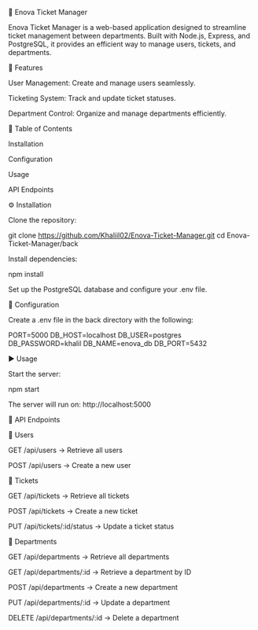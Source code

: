 🚀 Enova Ticket Manager

Enova Ticket Manager is a web-based application designed to streamline ticket management between departments. Built with Node.js, Express, and PostgreSQL, it provides an efficient way to manage users, tickets, and departments.

📌 Features

User Management: Create and manage users seamlessly.

Ticketing System: Track and update ticket statuses.

Department Control: Organize and manage departments efficiently.

📖 Table of Contents

Installation

Configuration

Usage

API Endpoints

⚙️ Installation

Clone the repository:

git clone https://github.com/Khaliil02/Enova-Ticket-Manager.git
cd Enova-Ticket-Manager/back

Install dependencies:

npm install

Set up the PostgreSQL database and configure your .env file.

🔧 Configuration

Create a .env file in the back directory with the following:

PORT=5000
DB_HOST=localhost
DB_USER=postgres
DB_PASSWORD=khalil
DB_NAME=enova_db
DB_PORT=5432

▶️ Usage

Start the server:

npm start

The server will run on: http://localhost:5000

📡 API Endpoints

🔹 Users

GET /api/users → Retrieve all users

POST /api/users → Create a new user

🔹 Tickets

GET /api/tickets → Retrieve all tickets

POST /api/tickets → Create a new ticket

PUT /api/tickets/:id/status → Update a ticket status

🔹 Departments

GET /api/departments → Retrieve all departments

GET /api/departments/:id → Retrieve a department by ID

POST /api/departments → Create a new department

PUT /api/departments/:id → Update a department

DELETE /api/departments/:id → Delete a department

